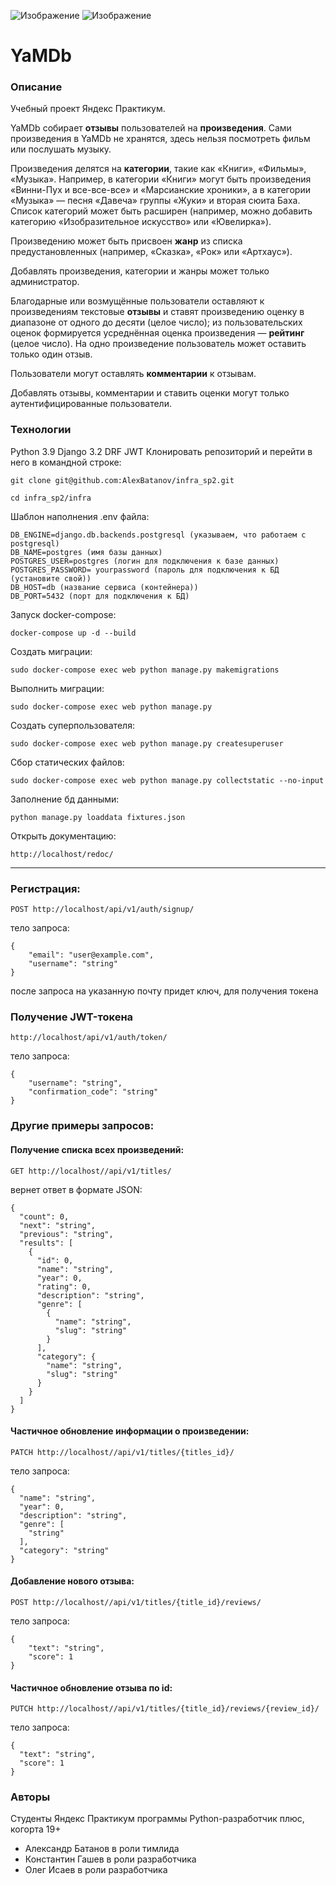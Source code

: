 ![Изображение](https://yastatic.net/q/logoaas/v2/Яндекс.svg?circle=white&color=fff&first=black) ![Изображение](https://yastatic.net/q/logoaas/v2/Практикум.svg?color=fff)

# YaMDb
### Описание
Учебный проект Яндекс Практикум.

YaMDb собирает **отзывы** пользователей на **произведения**. Сами произведения в YaMDb не хранятся, здесь нельзя посмотреть фильм или послушать музыку.

Произведения делятся на **категории**, такие как «Книги», «Фильмы», «Музыка». Например, в категории «Книги» могут быть произведения «Винни-Пух и все-все-все» и «Марсианские хроники», а в категории «Музыка» — песня «Давеча» группы «Жуки» и вторая сюита Баха. Список категорий может быть расширен (например, можно добавить категорию «Изобразительное искусство» или «Ювелирка»).

Произведению может быть присвоен **жанр** из списка предустановленных (например, «Сказка», «Рок» или «Артхаус»).

Добавлять произведения, категории и жанры может только администратор.

Благодарные или возмущённые пользователи оставляют к произведениям текстовые **отзывы** и ставят произведению оценку в диапазоне от одного до десяти (целое число); из пользовательских оценок формируется усреднённая оценка произведения — **рейтинг** (целое число). На одно произведение пользователь может оставить только один отзыв.

Пользователи могут оставлять **комментарии** к отзывам.

Добавлять отзывы, комментарии и ставить оценки могут только аутентифицированные пользователи.
### Технологии
Python 3.9
Django 3.2
DRF
JWT
Клонировать репозиторий и перейти в него в командной строке:

```
git clone git@github.com:AlexBatanov/infra_sp2.git
```

```
cd infra_sp2/infra
```

Шаблон наполнения .env файла:

```
DB_ENGINE=django.db.backends.postgresql (указываем, что работаем с postgresql)
DB_NAME=postgres (имя базы данных)
POSTGRES_USER=postgres (логин для подключения к базе данных)
POSTGRES_PASSWORD= yourpassword (пароль для подключения к БД (установите свой))
DB_HOST=db (название сервиса (контейнера))
DB_PORT=5432 (порт для подключения к БД)
```

Запуск docker-compose:

```
docker-compose up -d --build 
```

Создать миграции:

```
sudo docker-compose exec web python manage.py makemigrations
```

Выполнить миграции:

```
sudo docker-compose exec web python manage.py
```

Создать суперпользователя:

```
sudo docker-compose exec web python manage.py createsuperuser
```

Сбор статических файлов:

```
sudo docker-compose exec web python manage.py collectstatic --no-input
```

Заполнение бд данными:

```
python manage.py loaddata fixtures.json
```

Открыть документацию:

```
http://localhost/redoc/
```
***

### Регистрация:

```
POST http://localhost/api/v1/auth/signup/
```
тело запроса:
```
{
    "email": "user@example.com",
    "username": "string"
}
```
после запроса на указанную почту придет ключ, для получения токена

### Получение JWT-токена
```
http://localhost/api/v1/auth/token/
```
тело запроса:
```
{
    "username": "string",
    "confirmation_code": "string"
}
```
### Другие примеры запросов:


#### Получение списка всех произведений:

```
GET http://localhost//api/v1/titles/
```
вернет ответ в формате JSON:
```
{
  "count": 0,
  "next": "string",
  "previous": "string",
  "results": [
    {
      "id": 0,
      "name": "string",
      "year": 0,
      "rating": 0,
      "description": "string",
      "genre": [
        {
          "name": "string",
          "slug": "string"
        }
      ],
      "category": {
        "name": "string",
        "slug": "string"
      }
    }
  ]
}
```

#### Частичное обновление информации о произведении:

```
PATCH http://localhost//api/v1/titles/{titles_id}/
```
тело запроса:
```
{
  "name": "string",
  "year": 0,
  "description": "string",
  "genre": [
    "string"
  ],
  "category": "string"
}
```

#### Добавление нового отзыва:

```
POST http://localhost//api/v1/titles/{title_id}/reviews/
```
тело запроса:
```
{
    "text": "string",
    "score": 1
}
```

#### Частичное обновление отзыва по id:

```
PUTCH http://localhost//api/v1/titles/{title_id}/reviews/{review_id}/
```
тело запроса:
```
{
  "text": "string",
  "score": 1
}
```
### Авторы
Студенты Яндекс Практикум программы Python-разработчик плюс, когорта 19+
- Александр Батанов в роли тимлида
- Константин Гашев в роли разработчика
- Олег Исаев в роли разработчика
